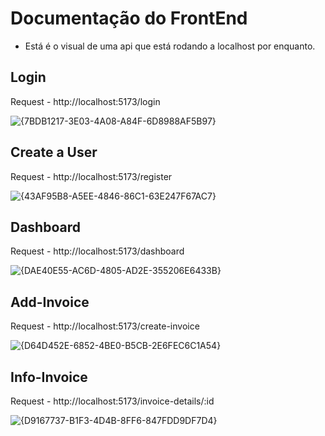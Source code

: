 # Documentação do FrontEnd
- Está é o visual de uma api que está rodando a localhost por enquanto.

## Login
Request - http://localhost:5173/login

![{7BDB1217-3E03-4A08-A84F-6D8988AF5B97}](https://github.com/user-attachments/assets/945e608b-33e5-44aa-a209-38b23e1fc756)

## Create a User
Request - http://localhost:5173/register

![{43AF95B8-A5EE-4846-86C1-63E247F67AC7}](https://github.com/user-attachments/assets/2a5ad01f-8a36-4269-b28f-89f95c5c41ac)

## Dashboard
Request - http://localhost:5173/dashboard

![{DAE40E55-AC6D-4805-AD2E-355206E6433B}](https://github.com/user-attachments/assets/7bd985bb-0c35-4df7-84ca-3d478ae78a51)


## Add-Invoice
Request - http://localhost:5173/create-invoice

![{D64D452E-6852-4BE0-B5CB-2E6FEC6C1A54}](https://github.com/user-attachments/assets/9d47470e-dd66-424a-9dd7-076deb9ea419)

## Info-Invoice
Request - http://localhost:5173/invoice-details/:id

![{D9167737-B1F3-4D4B-8FF6-847FDD9DF7D4}](https://github.com/user-attachments/assets/f47c8c94-c21a-46d6-ab4e-7eb6321e6c53)

